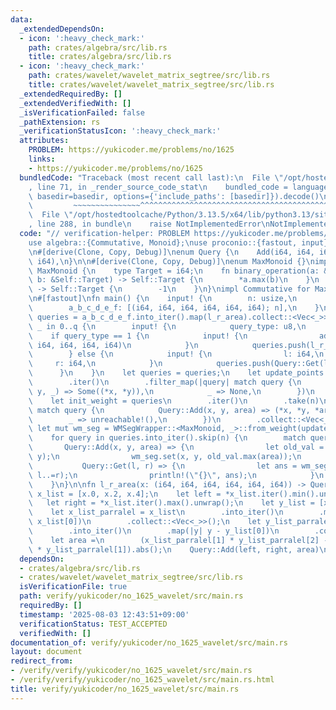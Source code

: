 ```yaml
---
data:
  _extendedDependsOn:
  - icon: ':heavy_check_mark:'
    path: crates/algebra/src/lib.rs
    title: crates/algebra/src/lib.rs
  - icon: ':heavy_check_mark:'
    path: crates/wavelet/wavelet_matrix_segtree/src/lib.rs
    title: crates/wavelet/wavelet_matrix_segtree/src/lib.rs
  _extendedRequiredBy: []
  _extendedVerifiedWith: []
  _isVerificationFailed: false
  _pathExtension: rs
  _verificationStatusIcon: ':heavy_check_mark:'
  attributes:
    PROBLEM: https://yukicoder.me/problems/no/1625
    links:
    - https://yukicoder.me/problems/no/1625
  bundledCode: "Traceback (most recent call last):\n  File \"/opt/hostedtoolcache/Python/3.13.5/x64/lib/python3.13/site-packages/onlinejudge_verify/documentation/build.py\"\
    , line 71, in _render_source_code_stat\n    bundled_code = language.bundle(stat.path,\
    \ basedir=basedir, options={'include_paths': [basedir]}).decode()\n          \
    \         ~~~~~~~~~~~~~~~^^^^^^^^^^^^^^^^^^^^^^^^^^^^^^^^^^^^^^^^^^^^^^^^^^^^^^^^^^^^^^^^^^\n\
    \  File \"/opt/hostedtoolcache/Python/3.13.5/x64/lib/python3.13/site-packages/onlinejudge_verify/languages/rust.py\"\
    , line 288, in bundle\n    raise NotImplementedError\nNotImplementedError\n"
  code: "// verification-helper: PROBLEM https://yukicoder.me/problems/no/1625\n\n\
    use algebra::{Commutative, Monoid};\nuse proconio::{fastout, input};\nuse wavelet_matrix_segtree::WMSegWrapper;\n\
    \n#[derive(Clone, Copy, Debug)]\nenum Query {\n    Add(i64, i64, i64),\n    Get(i64,\
    \ i64),\n}\n\n#[derive(Clone, Copy, Debug)]\nenum MaxMonoid {}\nimpl Monoid for\
    \ MaxMonoid {\n    type Target = i64;\n    fn binary_operation(a: &Self::Target,\
    \ b: &Self::Target) -> Self::Target {\n        *a.max(b)\n    }\n    fn id_element()\
    \ -> Self::Target {\n        -1\n    }\n}\nimpl Commutative for MaxMonoid {}\n\
    \n#[fastout]\nfn main() {\n    input! {\n        n: usize,\n        q: usize,\n\
    \        a_b_c_d_e_f: [(i64, i64, i64, i64, i64, i64); n],\n    }\n    let mut\
    \ queries = a_b_c_d_e_f.into_iter().map(l_r_area).collect::<Vec<_>>();\n    for\
    \ _ in 0..q {\n        input! {\n            query_type: u8,\n        }\n    \
    \    if query_type == 1 {\n            input! {\n                add: (i64, i64,\
    \ i64, i64, i64, i64)\n            }\n            queries.push(l_r_area(add));\n\
    \        } else {\n            input! {\n                l: i64,\n           \
    \     r: i64,\n            }\n            queries.push(Query::Get(l, r));\n  \
    \      }\n    }\n    let queries = queries;\n    let update_points = queries\n\
    \        .iter()\n        .filter_map(|query| match query {\n            Query::Add(x,\
    \ y, _) => Some((*x, *y)),\n            _ => None,\n        })\n        .collect::<Vec<_>>();\n\
    \    let init_weight = queries\n        .iter()\n        .take(n)\n        .map(|query|\
    \ match query {\n            Query::Add(x, y, area) => (*x, *y, *area),\n    \
    \        _ => unreachable!(),\n        })\n        .collect::<Vec<_>>();\n   \
    \ let mut wm_seg = WMSegWrapper::<MaxMonoid, _>::from_weight(update_points, &init_weight);\n\
    \    for query in queries.into_iter().skip(n) {\n        match query {\n     \
    \       Query::Add(x, y, area) => {\n                let old_val = wm_seg.get(x,\
    \ y);\n                wm_seg.set(x, y, old_val.max(area));\n            }\n \
    \           Query::Get(l, r) => {\n                let ans = wm_seg.rect_sum_monoid(l..=r,\
    \ l..=r);\n                println!(\"{}\", ans);\n            }\n        }\n\
    \    }\n}\n\nfn l_r_area(x: (i64, i64, i64, i64, i64, i64)) -> Query {\n    let\
    \ x_list = [x.0, x.2, x.4];\n    let left = *x_list.iter().min().unwrap();\n \
    \   let right = *x_list.iter().max().unwrap();\n    let y_list = [x.1, x.3, x.5];\n\
    \    let x_list_parralel = x_list\n        .into_iter()\n        .map(|x| x -\
    \ x_list[0])\n        .collect::<Vec<_>>();\n    let y_list_parralel = y_list\n\
    \        .into_iter()\n        .map(|y| y - y_list[0])\n        .collect::<Vec<_>>();\n\
    \    let area =\n        (x_list_parralel[1] * y_list_parralel[2] - x_list_parralel[2]\
    \ * y_list_parralel[1]).abs();\n    Query::Add(left, right, area)\n}\n"
  dependsOn:
  - crates/algebra/src/lib.rs
  - crates/wavelet/wavelet_matrix_segtree/src/lib.rs
  isVerificationFile: true
  path: verify/yukicoder/no_1625_wavelet/src/main.rs
  requiredBy: []
  timestamp: '2025-08-03 12:43:51+09:00'
  verificationStatus: TEST_ACCEPTED
  verifiedWith: []
documentation_of: verify/yukicoder/no_1625_wavelet/src/main.rs
layout: document
redirect_from:
- /verify/verify/yukicoder/no_1625_wavelet/src/main.rs
- /verify/verify/yukicoder/no_1625_wavelet/src/main.rs.html
title: verify/yukicoder/no_1625_wavelet/src/main.rs
---
```

